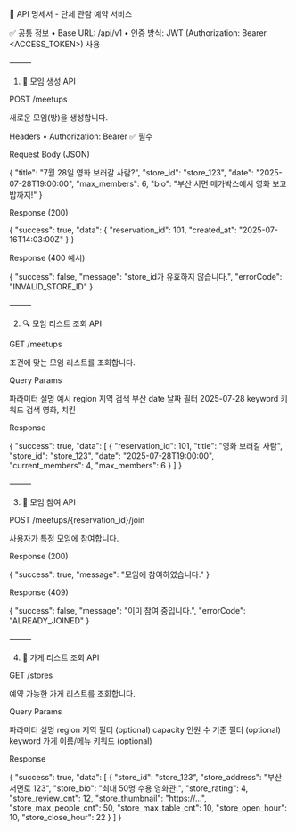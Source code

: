 📘 API 명세서 - 단체 관람 예약 서비스

✅ 공통 정보
	•	Base URL: /api/v1
	•	인증 방식: JWT (Authorization: Bearer <ACCESS_TOKEN>) 사용

⸻

1. 🧾 모임 생성 API

POST /meetups

새로운 모임(방)을 생성합니다.

Headers
	•	Authorization: Bearer <JWT> ✅ 필수

Request Body (JSON)

{
  "title": "7월 28일 영화 보러갈 사람?",
  "store_id": "store_123",
  "date": "2025-07-28T19:00:00",
  "max_members": 6,
  "bio": "부산 서면 메가박스에서 영화 보고 밥까지!"
}

Response (200)

{
  "success": true,
  "data": {
    "reservation_id": 101,
    "created_at": "2025-07-16T14:03:00Z"
  }
}

Response (400 예시)

{
  "success": false,
  "message": "store_id가 유효하지 않습니다.",
  "errorCode": "INVALID_STORE_ID"
}


⸻

2. 🔍 모임 리스트 조회 API

GET /meetups

조건에 맞는 모임 리스트를 조회합니다.

Query Params

파라미터	설명	예시
region	지역 검색	부산
date	날짜 필터	2025-07-28
keyword	키워드 검색	영화, 치킨

Response

{
  "success": true,
  "data": [
    {
      "reservation_id": 101,
      "title": "영화 보러갈 사람",
      "store_id": "store_123",
      "date": "2025-07-28T19:00:00",
      "current_members": 4,
      "max_members": 6
    }
  ]
}


⸻

3. 🙋 모임 참여 API

POST /meetups/{reservation_id}/join

사용자가 특정 모임에 참여합니다.

Response (200)

{
  "success": true,
  "message": "모임에 참여하였습니다."
}

Response (409)

{
  "success": false,
  "message": "이미 참여 중입니다.",
  "errorCode": "ALREADY_JOINED"
}


⸻

4. 📍 가게 리스트 조회 API

GET /stores

예약 가능한 가게 리스트를 조회합니다.

Query Params

파라미터	설명
region	지역 필터 (optional)
capacity	인원 수 기준 필터 (optional)
keyword	가게 이름/메뉴 키워드 (optional)

Response

{
  "success": true,
  "data": [
    {
      "store_id": "store_123",
      "store_address": "부산 서면로 123",
      "store_bio": "최대 50명 수용 영화관!",
      "store_rating": 4,
      "store_review_cnt": 12,
      "store_thumbnail": "https://...",
      "store_max_people_cnt": 50,
      "store_max_table_cnt": 10,
      "store_open_hour": 10,
      "store_close_hour": 22
    }
  ]
}
